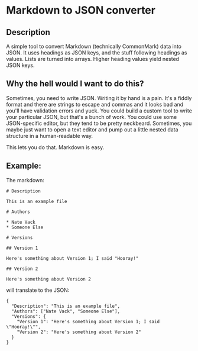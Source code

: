 # Markdown to JSON converter

## Description

A simple tool to convert Markdown (technically CommonMark) data into JSON. It uses headings as JSON keys, and the stuff following headings as values. Lists are turned into arrays. Higher heading values yield nested JSON keys.

## Why the hell would I want to do this?

Sometimes, you need to write JSON. Writing it by hand is a pain. It's a fiddly format and there are strings to escape and commas and it looks bad and you'll have validation errors and yuck. You could build a custom tool to write your particular JSON, but that's a bunch of work. You could use some JSON-specific editor, but they tend to be pretty neckbeard. Sometimes, you maybe just want to open a text editor and pump out a little nested data structure in a human-readable way.

This lets you do that. Markdown is easy.


## Example:

The markdown:

```
# Description

This is an example file

# Authors

* Nate Vack
* Someone Else

# Versions

## Version 1

Here's something about Version 1; I said "Hooray!"

## Version 2

Here's something about Version 2
```

will translate to the JSON:

```
{
  "Description": "This is an example file",
  "Authors": ["Nate Vack", "Someone Else"],
  "Versions": {
    "Version 1": "Here's something about Version 1; I said \"Hooray!\"",
    "Version 2": "Here's something about Version 2"
  }
}
```

